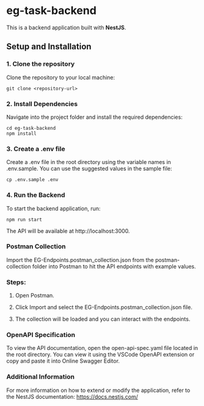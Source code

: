 # eg-task-backend

This is a backend application built with **NestJS**.

## Setup and Installation

### 1. Clone the repository

Clone the repository to your local machine:

```
git clone <repository-url>
```
### 2. Install Dependencies
Navigate into the project folder and install the required dependencies:
```
cd eg-task-backend
npm install
```
### 3. Create a .env file
Create a .env file in the root directory using the variable names in .env.sample. You can use the suggested values in the sample file:

```
cp .env.sample .env
```

### 4. Run the Backend
To start the backend application, run:
```
npm run start
```
The API will be available at http://localhost:3000.

### Postman Collection
Import the EG-Endpoints.postman_collection.json from the postman-collection folder into Postman to hit the API endpoints with example values.

### Steps:
 1. Open Postman.

 2. Click Import and select the EG-Endpoints.postman_collection.json file.

 3. The collection will be loaded and you can interact with the endpoints.

### OpenAPI Specification
To view the API documentation, open the open-api-spec.yaml file located in the root directory. You can view it using the VSCode OpenAPI extension or copy and paste it into Online Swagger Editor.

### Additional Information
For more information on how to extend or modify the application, refer to the NestJS documentation:
https://docs.nestjs.com/